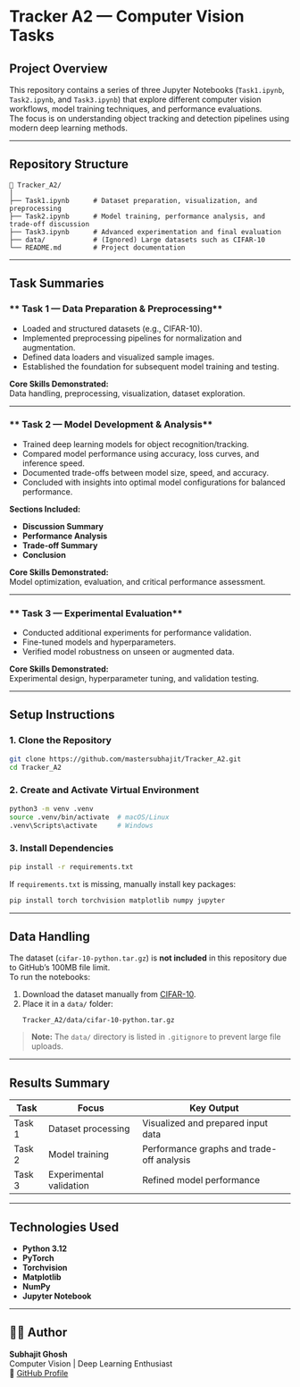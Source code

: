 # Tracker A2 — Computer Vision Tasks

## Project Overview
This repository contains a series of three Jupyter Notebooks (`Task1.ipynb`, `Task2.ipynb`, and `Task3.ipynb`) that explore different computer vision workflows, model training techniques, and performance evaluations.  
The focus is on understanding object tracking and detection pipelines using modern deep learning methods.

---

## Repository Structure

```
📂 Tracker_A2/
│
├── Task1.ipynb      # Dataset preparation, visualization, and preprocessing
├── Task2.ipynb      # Model training, performance analysis, and trade-off discussion
├── Task3.ipynb      # Advanced experimentation and final evaluation
├── data/            # (Ignored) Large datasets such as CIFAR-10
└── README.md        # Project documentation
```

---

## Task Summaries

### ** Task 1 — Data Preparation & Preprocessing**
- Loaded and structured datasets (e.g., CIFAR-10).  
- Implemented preprocessing pipelines for normalization and augmentation.  
- Defined data loaders and visualized sample images.  
- Established the foundation for subsequent model training and testing.  

**Core Skills Demonstrated:**  
Data handling, preprocessing, visualization, dataset exploration.

---

### ** Task 2 — Model Development & Analysis**
- Trained deep learning models for object recognition/tracking.  
- Compared model performance using accuracy, loss curves, and inference speed.  
- Documented trade-offs between model size, speed, and accuracy.  
- Concluded with insights into optimal model configurations for balanced performance.

**Sections Included:**
- **Discussion Summary**  
- **Performance Analysis**  
- **Trade-off Summary**  
- **Conclusion**

**Core Skills Demonstrated:**  
Model optimization, evaluation, and critical performance assessment.

---

### ** Task 3 — Experimental Evaluation**
- Conducted additional experiments for performance validation.  
- Fine-tuned models and hyperparameters.  
- Verified model robustness on unseen or augmented data.  

**Core Skills Demonstrated:**  
Experimental design, hyperparameter tuning, and validation testing.

---

## Setup Instructions

### **1. Clone the Repository**
```bash
git clone https://github.com/mastersubhajit/Tracker_A2.git
cd Tracker_A2
```

### **2. Create and Activate Virtual Environment**
```bash
python3 -m venv .venv
source .venv/bin/activate  # macOS/Linux
.venv\Scripts\activate     # Windows
```

### **3. Install Dependencies**
```bash
pip install -r requirements.txt
```

If `requirements.txt` is missing, manually install key packages:
```bash
pip install torch torchvision matplotlib numpy jupyter
```

---

## Data Handling
The dataset (`cifar-10-python.tar.gz`) is **not included** in this repository due to GitHub’s 100MB file limit.  
To run the notebooks:
1. Download the dataset manually from [CIFAR-10](https://www.cs.toronto.edu/~kriz/cifar.html).  
2. Place it in a `data/` folder:
   ```
   Tracker_A2/data/cifar-10-python.tar.gz
   ```

> **Note:** The `data/` directory is listed in `.gitignore` to prevent large file uploads.

---

## Results Summary
| Task | Focus | Key Output |
|------|--------|------------|
| Task 1 | Dataset processing | Visualized and prepared input data |
| Task 2 | Model training | Performance graphs and trade-off analysis |
| Task 3 | Experimental validation | Refined model performance |

---

## Technologies Used
- **Python 3.12**
- **PyTorch**
- **Torchvision**
- **Matplotlib**
- **NumPy**
- **Jupyter Notebook**

---

## 🧑‍💻 Author
**Subhajit Ghosh**  
Computer Vision | Deep Learning Enthusiast  
🔗 [GitHub Profile](https://github.com/mastersubhajit)
